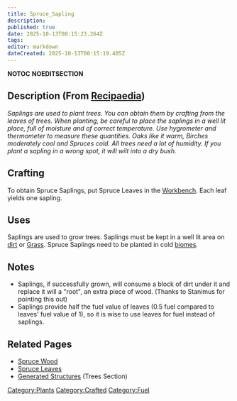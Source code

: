 ```yaml
---
title: Spruce_Sapling
description: 
published: true
date: 2025-10-13T00:15:23.264Z
tags: 
editor: markdown
dateCreated: 2025-10-13T00:15:19.405Z
---
```


__NOTOC__ __NOEDITSECTION__

## Description (From [Recipaedia](Recipaedia "wikilink"))

*Saplings are used to plant trees. You can obtain them by crafting from
the leaves of trees. When planting, be careful to place the saplings in
a well lit place, full of moisture and of correct temperature. Use
hygrometer and thermometer to measure these quantities. Oaks like it
warm, Birches moderately cool and Spruces cold. All trees need a lot of
humidity. If you plant a sapling in a wrong spot, it will wilt into a
dry bush.*

## Crafting

To obtain Spruce Saplings, put Spruce Leaves in the
[Workbench](Crafting_Table "wikilink"). Each leaf yields one sapling. 

## Uses

Saplings are used to grow trees. Saplings must be kept in a well lit
area on [dirt](dirt "wikilink") or [Grass](Grass "wikilink"). Spruce
Saplings need to be planted in cold [biomes](biomes "wikilink").

## Notes

  - Saplings, if successfully grown, will consume a block of dirt under
    it and replace it will a "root", an extra piece of wood. (Thanks to
    Stanimus for pointing this out)
  - Saplings provide half the fuel value of leaves (0.5 fuel compared to
    leaves' fuel value of 1), so it is wise to use leaves for fuel
    instead of saplings.

## Related Pages

  - [Spruce Wood](Spruce_Wood "wikilink")
  - [Spruce Leaves](Spruce_Leaves "wikilink")
  - [Generated Structures](Generated_Structures "wikilink") (Trees
    Section)

[Category:Plants](Category:Plants "wikilink")
[Category:Crafted](Category:Crafted "wikilink")
[Category:Fuel](Category:Fuel "wikilink")